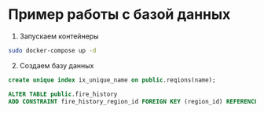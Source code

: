 # Пример работы с базой данных

1. Запускаем контейнеры
```bash
sudo docker-compose up -d
```

2. Создаем базу данных
```sql
create unique index ix_unique_name on public.reqions(name);

ALTER TABLE public.fire_history
ADD CONSTRAINT fire_history_region_id FOREIGN KEY (region_id) REFERENCES public.reqions (id);
```
